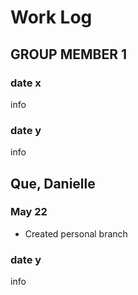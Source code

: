 # Work Log

## GROUP MEMBER 1

### date x

info

### date y

info


## Que, Danielle

### May 22

- Created personal branch

### date y

info
